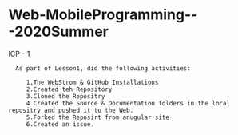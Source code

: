 # Web-MobileProgramming---2020Summer

ICP - 1

      As part of Lesson1, did the following activities:
 
         1.The WebStrom & GitHub Installations
         2.Created teh Repository
         3.Cloned the Repositry
         4.Created the Source & Documentation folders in the local repositry and pushed it to the Web.
         5.Forked the Reposirt from anugular site
         6.Created an issue.
